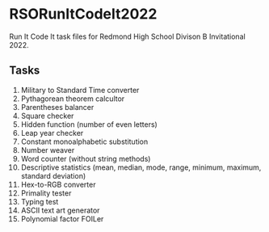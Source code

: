 # RSORunItCodeIt2022

Run It Code It task files for Redmond High School Divison B Invitational 2022.

## Tasks
1. Military to Standard Time converter
2. Pythagorean theorem calcultor
3. Parentheses balancer
4. Square checker
5. Hidden function (number of even letters)
6. Leap year checker
7. Constant monoalphabetic substitution
8. Number weaver
9. Word counter (without string methods)
10. Descriptive statistics (mean, median, mode, range, minimum, maximum, standard deviation)
11. Hex-to-RGB converter
12. Primality tester
13. Typing test
14. ASCII text art generator
15. Polynomial factor FOILer
